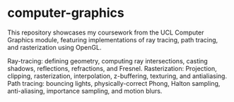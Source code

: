 # computer-graphics
This repository showcases my coursework from the UCL Computer Graphics module, featuring implementations of ray tracing, path tracing, and rasterization using OpenGL.

Ray-tracing: defining geometry, computing ray intersections, casting shadows, reflections, refractions, and Fresnel.
Rasterization: Projection, clipping, rasterization, interpolation, z-buffering, texturing, and antialiasing.
Path tracing: bouncing lights, physically-correct Phong, Halton sampling, anti-aliasing, importance sampling, and motion blurs.

